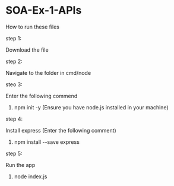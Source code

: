 # SOA-Ex-1-APIs

How to run these files

step 1:

Download the file

step 2:

Navigate to the folder in cmd/node

steo 3:

Enter the following commend

  1. npm init -y (Ensure you have node.js installed in your machine)
  
step 4:

Install express (Enter the following comment)

  1. npm install --save express
 
step 5:

Run the app
  
  1. node index.js
